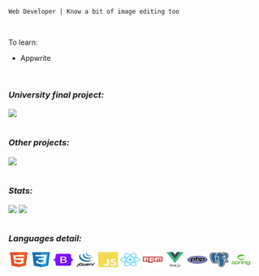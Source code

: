 <!-- template 
<img align="center" alt="AngularJS" height="30" width="40" src=""> 
-->

`Web Developer | Know a bit of image editing too`

<br>

To learn:
* Appwrite

<br>

### _**University final project:**_
<div align="left">
  <a href="https://github.com/AndMJ/ptm_frontend">
    <img align="center" height="120" src="https://github-readme-stats-one-rose-11.vercel.app/api/pin/?username=AndMJ&repo=ptm_frontend&theme=dark&show_owner=true">
  </a>
</div>

<br>

### _**Other projects:**_
<div align="left" style="display: inline_block">
  <a href="https://github.com/AndMJ/carvasound_frontend">
    <img align="center" height="130" src="https://github-readme-stats-one-rose-11.vercel.app/api/pin/?username=AndMJ&repo=carvasound_frontend&theme=dark&show_owner=true">
  </a>
</div>

<br>

### _**Stats:**_
<div align="left">
  <img align="center" height="180" src="https://github-readme-stats-one-rose-11.vercel.app/api?username=AndMJ&show_icons=true&theme=dark&icon_color=1e90ff">
  <img align="center" height="180" src="https://github-readme-stats-one-rose-11.vercel.app/api/top-langs/?username=AndMJ&layout=compact&card_width=320&theme=dark#gh-dark-mode-only">
</div>

<br>

### _**Languages detail:**_
<div style="display: inline_block">
  <img align="center" alt="HTML" height="30" width="40" src="https://raw.githubusercontent.com/devicons/devicon/master/icons/html5/html5-original.svg">
  <img align="center" alt="CSS" height="30" width="40" src="https://raw.githubusercontent.com/devicons/devicon/master/icons/css3/css3-original.svg">
  <img align="center" alt="Bootstrap" height="30" width="40" src="https://github.com/devicons/devicon/blob/master/icons/bootstrap/bootstrap-original.svg">
  <img align="center" alt="JQuery" height="30" width="40" src="https://github.com/devicons/devicon/blob/master/icons/jquery/jquery-original-wordmark.svg">
  <img align="center" alt="Js" height="30" width="40" src="https://raw.githubusercontent.com/devicons/devicon/master/icons/javascript/javascript-plain.svg">
  <img align="center" alt="ReactJS" height="30" width="40" src="https://raw.githubusercontent.com/devicons/devicon/master/icons/react/react-original.svg">

  <img align="center" alt="npm" height="30" width="40" src="https://github.com/devicons/devicon/blob/master/icons/npm/npm-original-wordmark.svg">
  <img align="center" alt="VueJS" height="30" width="40" src="https://github.com/devicons/devicon/blob/master/icons/vuejs/vuejs-original-wordmark.svg">
  <img align="center" alt="PHP" height="30" width="40" src="https://github.com/devicons/devicon/blob/master/icons/php/php-original.svg">
  <img align="center" alt="PostgreSQL" height="30" width="40" src="https://github.com/devicons/devicon/blob/master/icons/postgresql/postgresql-original.svg">
  <img align="center" alt="JavaSpringBoot" height="30" width="40" src="https://github.com/devicons/devicon/blob/master/icons/spring/spring-original-wordmark.svg">
</div>
